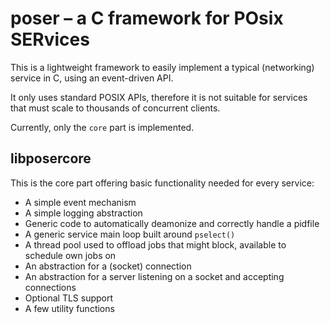 # poser – a C framework for POsix SERvices

This is a lightweight framework to easily implement a typical (networking)
service in C, using an event-driven API.

It only uses standard POSIX APIs, therefore it is not suitable for services
that must scale to thousands of concurrent clients.

Currently, only the `core` part is implemented.

## libposercore

This is the core part offering basic functionality needed for every service:

* A simple event mechanism
* A simple logging abstraction
* Generic code to automatically deamonize and correctly handle a pidfile
* A generic service main loop built around `pselect()`
* A thread pool used to offload jobs that might block, available to schedule
  own jobs on
* An abstraction for a (socket) connection
* An abstraction for a server listening on a socket and accepting connections
* Optional TLS support
* A few utility functions

